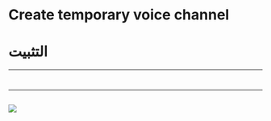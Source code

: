 # Create temporary voice channel

<h1>التثبيت</h1>
<hr>

<h1>
<hr>
</h1>
<img src='https://5.top4top.net/p_13303lmn91.png'>
